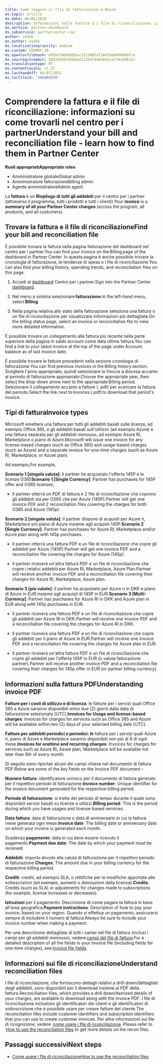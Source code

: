```yaml
---
title: Come leggere il file di fatturazione & Recon
ms.topic: article
ms.date: 06/05/2020
description: Informazioni sulla fattura & i file di riconciliazione. La fattura Mostra i costi del centro per i partner per il programma, i prodotti e i clienti per tale periodo mensile.
ms.service: partner-dashboard
ms.subservice: partnercenter-csp
author: sodeb
ms.author: sodeb
ms.localizationpriority: medium
ms.custom: SEOMAY.20
ms.openlocfilehash: e93bc59d4ddb8ac2323807a716d7ba6404b00fce
ms.sourcegitcommit: 58432bbb7eb0aed123547da65642ca728cb9b32c
ms.translationtype: MT
ms.contentlocale: it-IT
ms.lasthandoff: 04/07/2021
ms.locfileid: "106964358"
---
```

# <a name="understand-your-bill-and-reconciliation-file---learn-how-to-find-them-in-partner-center"></a><span data-ttu-id="70de9-104">Comprendere la fattura e il file di riconciliazione: informazioni su come trovarli nel centro per i partner</span><span class="sxs-lookup"><span data-stu-id="70de9-104">Understand your bill and reconciliation file - learn how to find them in Partner Center</span></span>


<span data-ttu-id="70de9-105">**Ruoli appropriati**</span><span class="sxs-lookup"><span data-stu-id="70de9-105">**Appropriate roles**</span></span>

- <span data-ttu-id="70de9-106">Amministratore globale</span><span class="sxs-lookup"><span data-stu-id="70de9-106">Global admin</span></span>
- <span data-ttu-id="70de9-107">Amministratore fatturazione</span><span class="sxs-lookup"><span data-stu-id="70de9-107">Billing admin</span></span>
- <span data-ttu-id="70de9-108">Agente amministratore</span><span class="sxs-lookup"><span data-stu-id="70de9-108">Admin agent</span></span>


<span data-ttu-id="70de9-109">La **fattura** è un **Riepilogo di tutti gli addebiti** per il centro per i partner (attraverso il programma, tutti i prodotti e tutti i clienti).</span><span class="sxs-lookup"><span data-stu-id="70de9-109">Your **invoice** is a **summary of all your Partner Center charges** (across the program, all products, and all customers).</span></span> 

## <a name="find-your-bill-and-reconciliation-file"></a><span data-ttu-id="70de9-110">Trovare la fattura e il file di riconciliazione</span><span class="sxs-lookup"><span data-stu-id="70de9-110">Find your bill and reconciliation file</span></span> 

<span data-ttu-id="70de9-111">È possibile trovare la fattura nella pagina fatturazione del dashboard nel centro per i partner.</span><span class="sxs-lookup"><span data-stu-id="70de9-111">You can find your invoice on the Billing page of the dashboard in Partner Center.</span></span> <span data-ttu-id="70de9-112">In questa pagina è anche possibile trovare la cronologia di fatturazione, le tendenze di spesa e i file di riconciliazione.</span><span class="sxs-lookup"><span data-stu-id="70de9-112">You can also find your billing history, spending trends, and reconciliation files on this page.</span></span> 

1. <span data-ttu-id="70de9-113">Accedi al [dashboard](https://partner.microsoft.com/dashboard/home) Centro per i partner.</span><span class="sxs-lookup"><span data-stu-id="70de9-113">Sign into the Partner Center [dashboard](https://partner.microsoft.com/dashboard/home).</span></span> 

2. <span data-ttu-id="70de9-114">Nel menu a sinistra selezionare **fatturazione**.</span><span class="sxs-lookup"><span data-stu-id="70de9-114">In the left-hand menu, select **Billing**.</span></span> 

3. <span data-ttu-id="70de9-115">Nella pagina relativa allo stato della fatturazione seleziona una fattura o un file di riconciliazione per visualizzare informazioni più dettagliate.</span><span class="sxs-lookup"><span data-stu-id="70de9-115">On the billing status page, select an invoice or reconciliation file to view more detailed information.</span></span> 

<span data-ttu-id="70de9-116">È possibile trovare un collegamento alla fattura più recente nella parte superiore della pagina in saldo account come data ultima fattura.</span><span class="sxs-lookup"><span data-stu-id="70de9-116">You can find a link to your latest invoice at the top of the page under Account balance as of last invoice date.</span></span> 

<span data-ttu-id="70de9-117">È possibile trovare le fatture precedenti nella sezione cronologia di fatturazione.</span><span class="sxs-lookup"><span data-stu-id="70de9-117">You can find previous invoices in the Billing history section.</span></span> <span data-ttu-id="70de9-118">Scegliere l'anno appropriato, quindi selezionare la freccia a discesa accanto al periodo di fatturazione appropriato.</span><span class="sxs-lookup"><span data-stu-id="70de9-118">Choose the appropriate year, then select the drop-down arrow next to the appropriate Billing period.</span></span> <span data-ttu-id="70de9-119">Selezionare il collegamento accanto a fatture (. pdf) per scaricare la fattura del periodo.</span><span class="sxs-lookup"><span data-stu-id="70de9-119">Select the link next to Invoices (.pdf) to download that period's invoice.</span></span> 

## <a name="invoice-types"></a><span data-ttu-id="70de9-120">Tipi di fattura</span><span class="sxs-lookup"><span data-stu-id="70de9-120">Invoice types</span></span>

<span data-ttu-id="70de9-121">Microsoft emetterà una fattura per tutti gli addebiti basati sulle licenze, ad esempio Office 365, e gli addebiti basati sull'utilizzo (ad esempio Azure) e una fattura separata per gli addebiti monouso, ad esempio Azure RI, Marketplace o piano di Azure.</span><span class="sxs-lookup"><span data-stu-id="70de9-121">Microsoft will issue one invoice for any license-based charges (such as Office 365) and usage-based charges (such as Azure) and a separate invoice for one-time charges (such as Azure RI, Marketplace, or Azure plan).</span></span>

<span data-ttu-id="70de9-122">Ad esempio,</span><span class="sxs-lookup"><span data-stu-id="70de9-122">For example,</span></span>  

<span data-ttu-id="70de9-123">**Scenario 1 [singola valuta]**: il partner ha acquistato l'offerta 145P e le licenze O365</span><span class="sxs-lookup"><span data-stu-id="70de9-123">**Scenario 1 [Single Currency]**: Partner has purchases for 145P offer and O365 licenses,</span></span>  

- <span data-ttu-id="70de9-124">Il partner otterrà un PDF di fattura e 2 file di riconciliazione che coprono gli addebiti sia per O365 che per Azure (145P).</span><span class="sxs-lookup"><span data-stu-id="70de9-124">Partner will get one invoice PDF and 2 reconciliation files covering the charges for both O365 and Azure (145p).</span></span>  

<span data-ttu-id="70de9-125">**Scenario 2 [singola valuta]**: il partner dispone di acquisti per Azure ri, Marketplace e/o piano di Azure insieme agli acquisti 145P.</span><span class="sxs-lookup"><span data-stu-id="70de9-125">**Scenario 2 [Single Currency]**: Partner has purchases for Azure RI, Marketplace and/or Azure plan along with 145p purchases.</span></span>

- <span data-ttu-id="70de9-126">Il partner otterrà una fattura PDF e un file di riconciliazione che copre gli addebiti per Azure (145P).</span><span class="sxs-lookup"><span data-stu-id="70de9-126">Partner will get one invoice PDF and a reconciliation file covering the charges for Azure (145p).</span></span> 

- <span data-ttu-id="70de9-127">Il partner riceverà un'altra fattura PDF e un file di riconciliazione che copre i relativi addebiti per Azure RI, Marketplace, Azure Plan.</span><span class="sxs-lookup"><span data-stu-id="70de9-127">Partner will receive another invoice PDF and a reconciliation file covering their charges for Azure RI, Marketplace, Azure plan.</span></span> 

<span data-ttu-id="70de9-128">**Scenario 3 [più valute]**: il partner ha acquistato per Azure ri in DKK e piano di Azure in EUR insieme agli acquisti di 145P in EUR.</span><span class="sxs-lookup"><span data-stu-id="70de9-128">**Scenario 3 [Multi-Currency]**: Partner has purchases for Azure RI in DKK and Azure plan in EUR along with 145p purchases in EUR.</span></span>

- <span data-ttu-id="70de9-129">Il partner riceverà una fattura PDF e un file di riconciliazione che copre gli addebiti per Azure RI in DKK.</span><span class="sxs-lookup"><span data-stu-id="70de9-129">Partner will receive one invoice PDF and a reconciliation file covering the charges for Azure RI in DKK.</span></span> 

- <span data-ttu-id="70de9-130">Il partner riceverà una fattura PDF e un file di riconciliazione che copre gli addebiti per il piano di Azure in EUR.</span><span class="sxs-lookup"><span data-stu-id="70de9-130">Partner will receive one invoice PDF and a reconciliation file covering the charges for Azure plan in EUR.</span></span> 

- <span data-ttu-id="70de9-131">Il partner riceverà un'altra fattura PDF e un file di riconciliazione che copre gli addebiti per l'offerta 145P in EUR (o valuta fatturazione partner).</span><span class="sxs-lookup"><span data-stu-id="70de9-131">Partner will receive another invoice PDF and a reconciliation file covering their charges for 145p offer in EUR (or partner billing currency).</span></span> 


## <a name="understanding-invoice-pdf"></a><span data-ttu-id="70de9-132">Informazioni sulla fattura PDF</span><span class="sxs-lookup"><span data-stu-id="70de9-132">Understanding invoice PDF</span></span> 

<span data-ttu-id="70de9-133">**Fatture per i costi di utilizzo e di licenza**: le fatture per i servizi quali Office 365 e Azure saranno disponibili entro due (2) giorni dalla data di fatturazione selezionata [UTC].</span><span class="sxs-lookup"><span data-stu-id="70de9-133">**Invoices for Usage and license-based charges**: Invoices for charges for services such as Office 365 and Azure will be available within two (2) days of your selected billing date [UTC].</span></span>  

<span data-ttu-id="70de9-134">**Fatture per addebiti periodici e periodici: le** fatture per i servizi quali Azure ri, piano di Azure e Marketplace saranno disponibili non più di 8 di ogni mese.</span><span class="sxs-lookup"><span data-stu-id="70de9-134">**Invoices for onetime and recurring charges**: Invoices for charges for services such as Azure RI, Azure plan, Marketplace will be available not later than 8th of every month.</span></span>  

<span data-ttu-id="70de9-135">Di seguito sono riportati alcuni dei campi chiave nel documento di fattura PDF:</span><span class="sxs-lookup"><span data-stu-id="70de9-135">Below are some of the key fields on the Invoice PDF document –</span></span>

<span data-ttu-id="70de9-136">**Numero fattura**: identificatore univoco per il documento di fattura generato per il rispettivo periodo di fatturazione.</span><span class="sxs-lookup"><span data-stu-id="70de9-136">**Invoice number**: Unique identifier for the invoice document generated for the respective billing period.</span></span> 

<span data-ttu-id="70de9-137">**Periodo di fatturazione**: si tratta del periodo di tempo durante il quale sono disponibili servizi basati su licenze e utilizzi.</span><span class="sxs-lookup"><span data-stu-id="70de9-137">**Billing period**: This is the period during which you have usages and license-based services.</span></span> 

<span data-ttu-id="70de9-138">**Data fattura**: data di fatturazione o data di anniversario in cui la fattura viene generata ogni mese.</span><span class="sxs-lookup"><span data-stu-id="70de9-138">**Invoice date**: The billing date or anniversary date on which your invoice is generated each month.</span></span> 

<span data-ttu-id="70de9-139">Scadenza **pagamento**: data in cui deve essere ricevuto il pagamento.</span><span class="sxs-lookup"><span data-stu-id="70de9-139">**Payment due date**: The date by which your payment must be received.</span></span> 

<span data-ttu-id="70de9-140">**Addebiti**: importo dovuto alla valuta di fatturazione per il rispettivo periodo di fatturazione.</span><span class="sxs-lookup"><span data-stu-id="70de9-140">**Charges**: The amount due in your billing currency for the respective billing period.</span></span> 

<span data-ttu-id="70de9-141">**Crediti**: crediti, ad esempio SLA, o rettifiche per le modifiche apportate alle sottoscrizioni (ad esempio, aumenti o diminuzioni della licenza).</span><span class="sxs-lookup"><span data-stu-id="70de9-141">**Credits**: Credits (such as SLA) or adjustments for changes made to subscriptions (for example, license increases or decreases).</span></span> 

<span data-ttu-id="70de9-142">**Istruzioni** per il pagamento: Descrizione di come pagare la fattura in base all'area geografica.</span><span class="sxs-lookup"><span data-stu-id="70de9-142">**Payment instructions**: Description of how to pay your invoice, based on your region.</span></span> <span data-ttu-id="70de9-143">Quando si effettua un pagamento, assicurarsi sempre di includere il numero di fattura.</span><span class="sxs-lookup"><span data-stu-id="70de9-143">Always be sure to include your invoice number when making a payment.</span></span> 

<span data-ttu-id="70de9-144">Per una descrizione dettagliata di tutti i campi nel file di fattura (inclusi i campi per gli addebiti monouso), vedere [campi del file di fattura](invoice-file.md).</span><span class="sxs-lookup"><span data-stu-id="70de9-144">For a detailed description of all the fields in your invoice file (including fields for one-time charges), see [Invoice file fields](invoice-file.md).</span></span> 

## <a name="understand-reconciliation-files"></a><span data-ttu-id="70de9-145">Informazioni sui file di riconciliazione</span><span class="sxs-lookup"><span data-stu-id="70de9-145">Understand reconciliation files</span></span>

 <span data-ttu-id="70de9-146">I file di riconciliazione, che forniscono dettagli relativi a drill-down/dettagliati degli addebiti, sono disponibili per il download insieme al PDF della fattura.</span><span class="sxs-lookup"><span data-stu-id="70de9-146">Reconciliation files, which provides a drill down/itemized details of your charges, are available to download along with the Invoice PDF.</span></span> <span data-ttu-id="70de9-147">I file di riconciliazione includono gli identificatori dei clienti e gli identificatori di sottoscrizione che è possibile usare per creare fatture del cliente.</span><span class="sxs-lookup"><span data-stu-id="70de9-147">The reconciliation files include customer identifiers and subscription identifiers that you can use to create customer invoices.</span></span> <span data-ttu-id="70de9-148">Per altre informazioni sui file di ricognizione, vedere  [come usare i file di riconciliazione](use-the-reconciliation-files.md) .</span><span class="sxs-lookup"><span data-stu-id="70de9-148">Please refer to  [How to use the reconciliation files](use-the-reconciliation-files.md) to get more details on the recon files.</span></span> 

## <a name="next-steps"></a><span data-ttu-id="70de9-149">Passaggi successivi</span><span class="sxs-lookup"><span data-stu-id="70de9-149">Next steps</span></span>

- [<span data-ttu-id="70de9-150">Come usare i file di riconciliazione</span><span class="sxs-lookup"><span data-stu-id="70de9-150">How to use the reconciliation files</span></span>](use-the-reconciliation-files.md)